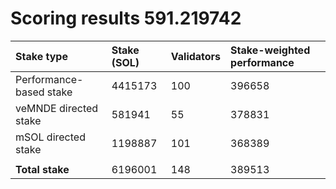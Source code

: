 # Scoring results 591.219742

| Stake type              | Stake (SOL) | Validators | Stake-weighted performance |
|:------------------------|:------------|:-----------|:---------------------------|
| Performance-based stake | 4415173     | 100        | 396658                     |
| veMNDE directed stake   | 581941      | 55         | 378831                     |
| mSOL directed stake     | 1198887     | 101        | 368389                     |
|                         |             |            |                            |
| **Total stake**         | 6196001     | 148        | 389513                     |
